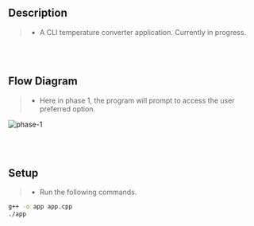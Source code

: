 ## Description
> - A CLI temperature converter application. Currently in progress.

<br />
<br />

## Flow Diagram
> - Here in phase 1, the program will prompt to access the user preferred option.

![phase-1](https://user-images.githubusercontent.com/69438999/236446682-241979a8-49ba-41c2-9cc0-271962675d1b.png)


<br />
<br />

## Setup
> - Run the following commands.

```bash
g++ -o app app.cpp
./app
```

